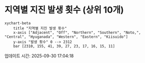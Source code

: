 # 지역별 지진 발생 횟수 (상위 10개)

```mermaid
xychart-beta
    title "지역별 지진 발생 횟수"
    x-axis ["Adjacent", "Off", "Northern", "Southern", "Noto,", "Central", "Hyuganada", "Western", "Eastern", "Kiisuido"]
    y-axis "발생 횟수" 0 --> 2312
    bar [2310, 155, 41, 39, 27, 23, 17, 16, 15, 11]
```

업데이트 시간: 2025-09-30 17:04:18
